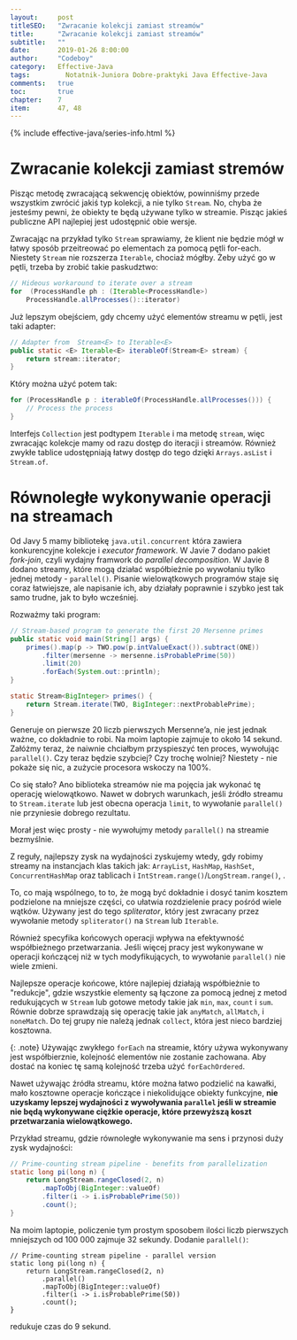 ```yaml
---
layout:     post
titleSEO:	"Zwracanie kolekcji zamiast streamów"
title:      "Zwracanie kolekcji zamiast streamów"
subtitle:   ""
date:       2019-01-26 8:00:00
author:     "Codeboy"
category:   Effective-Java
tags:	      Notatnik-Juniora Dobre-praktyki Java Effective-Java
comments:   true
toc:        true
chapter:    7
item:       47, 48
---
```


{% include effective-java/series-info.html %}

# Zwracanie kolekcji zamiast stremów

Pisząc metodę zwracającą sekwencję obiektów, powinniśmy przede wszystkim zwrócić jakiś typ kolekcji, a nie tylko `Stream`. No, chyba że jesteśmy pewni, że obiekty te będą używane tylko w streamie. Pisząc jakieś publiczne API najlepiej jest udostępnić obie wersje.

Zwracając na przykład tylko `Stream` sprawiamy, że klient nie będzie mógł w łatwy sposób przeitreować po elementach za pomocą pętli for-each. Niestety `Stream` nie rozszerza `Iterable`, chociaż mógłby. Żeby użyć go w pętli, trzeba by zrobić takie paskudztwo:

```java
// Hideous workaround to iterate over a stream
for  (ProcessHandle ph : (Iterable<ProcessHandle>)
    ProcessHandle.allProcesses()::iterator)
```

Już lepszym obejściem, gdy chcemy użyć elementów streamu w pętli, jest taki adapter:

```java
// Adapter from  Stream<E> to Iterable<E>
public static <E> Iterable<E> iterableOf(Stream<E> stream) {
    return stream::iterator;
}
```

Który można użyć potem tak:

```java
for (ProcessHandle p : iterableOf(ProcessHandle.allProcesses())) {
    // Process the process
}
```

Interfejs `Collection` jest podtypem `Iterable` i ma metodę `stream`, więc zwracając kolekcje mamy od razu dostęp do iteracji i streamów. Również zwykłe tablice udostępniają łatwy dostęp do tego dzięki `Arrays.asList` i `Stream.of`.

# Równoległe wykonywanie operacji na streamach

Od Javy 5 mamy bibliotekę `java.util.concurrent` która zawiera konkurencyjne kolekcje i *executor framework*. W Javie 7 dodano pakiet *fork-join*, czyli wydajny framwork do *parallel decomposition*. W Javie 8 dodano streamy, które mogą działać współbieżnie po wywołaniu tylko jednej metody - `parallel()`. Pisanie wielowątkowych programów staje się coraz łatwiejsze, ale napisanie ich, aby działały poprawnie i szybko jest tak samo trudne, jak to było wcześniej.


Rozważmy taki program:

```java
// Stream-based program to generate the first 20 Mersenne primes
public static void main(String[] args) {
    primes().map(p -> TWO.pow(p.intValueExact()).subtract(ONE))
        .filter(mersenne -> mersenne.isProbablePrime(50))
        .limit(20)
        .forEach(System.out::println);
}

static Stream<BigInteger> primes() {
    return Stream.iterate(TWO, BigInteger::nextProbablePrime);
}
```

Generuje on pierwsze 20 liczb pierwszych Mersenne’a, nie jest jednak ważne, co dokładnie to robi. Na moim laptopie zajmuje to około 14 sekund. Załóżmy teraz, że naiwnie chciałbym przyspieszyć ten proces, wywołując `parallel()`. Czy teraz będzie szybciej? Czy trochę wolniej? Niestety - nie pokaże się nic, a zużycie procesora wskoczy na 100%.

Co się stało? Ano biblioteka streamów nie ma pojęcia jak wykonać tę operację wielowątkowo. Nawet w dobrych warunkach, jeśli źródło streamu to `Stream.iterate` lub jest obecna operacja `limit`, to wywołanie `parallel()` nie przyniesie dobrego rezultatu.

Morał jest więc prosty - nie wywołujmy metody `parallel()` na streamie bezmyślnie.

Z reguły, najlepszy zysk na wydajności zyskujemy wtedy, gdy robimy streamy na instancjach klas takich jak: `ArrayList`, `HashMap`, `HashSet`, `ConcurrentHashMap` oraz tablicach i `IntStream.range()`/`LongStream.range()`, . 

To, co mają wspólnego, to to, że mogą być dokładnie i dosyć tanim kosztem podzielone na mniejsze części, co ułatwia rozdzielenie pracy pośród wiele wątków. Używany jest do tego *spliterator*, który jest zwracany przez wywołanie metody `spliterator()` na `Stream` lub `Iterable`.

Również specyfika końcowych operacji wpływa na efektywność współbieżnego przetwarzania. Jeśli więcej pracy jest wykonywane w operacji kończącej niż w tych modyfikujących, to wywołanie `parallel()` nie wiele zmieni.

Najlepsze operacje końcowe, które najlepiej działają współbieżnie to "redukcje", gdzie wszystkie elementy są łączone za pomocą jednej z metod redukujących w `Stream` lub gotowe metody takie jak `min`, `max`, `count` i `sum`. Równie dobrze sprawdzają się operację takie jak `anyMatch`, `allMatch`, i `noneMatch`. Do tej grupy nie należą jednak `collect`, która jest nieco bardziej kosztowna.

{: .note}
Używając zwykłego `forEach` na streamie, który używa wykonywany jest współbierznie, kolejność elementów nie zostanie zachowana. Aby dostać na koniec tę samą kolejność trzeba użyć `forEachOrdered`.

Nawet używając źródła streamu, które można łatwo podzielić na kawałki, mało kosztowne operacje kończące i niekolidujące obiekty funkcyjne, **nie uzyskamy lepszej wydajności z wywoływania `parallel` jeśli w streamie nie będą wykonywane ciężkie operacje, które przewyższą koszt przetwarzania wielowątkowego.**

Przykład streamu, gdzie równoległe wykonywanie ma sens i przynosi duży zysk wydajności:

```java
// Prime-counting stream pipeline - benefits from parallelization
static long pi(long n) {
    return LongStream.rangeClosed(2, n)
        .mapToObj(BigInteger::valueOf)
        .filter(i -> i.isProbablePrime(50))
        .count();
}
```
Na moim laptopie, policzenie tym prostym sposobem ilości liczb pierwszych mniejszych od 100 000 zajmuje 32 sekundy. Dodanie `parallel()`:

```
// Prime-counting stream pipeline - parallel version
static long pi(long n) {
    return LongStream.rangeClosed(2, n)
        .parallel()
        .mapToObj(BigInteger::valueOf)
        .filter(i -> i.isProbablePrime(50))
        .count();
}
```

redukuje czas do 9 sekund.
